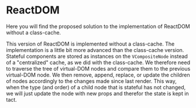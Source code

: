 # ReactDOM

Here you will find the proposed solution to the implementation of ReactDOM without a class-cache.

This version of ReactDOM is implemented without a class-cache. The implementation is a little bit more advanced than 
the class-cache version. Stateful components are stored as instances on the `VCompositeNode` instead of a 
"centralized" cache, as we did with the class-cache. We therefore need to traverse the tree of virtual-DOM nodes and 
compare them to the previous virtual-DOM node. We then remove, append, replace, or update the children of nodes 
accordingly to the changes made since last render. This way, when the type (and order) of a child node that is 
stateful has not changed, we will just update the node with new props and therefor the state is kept in tact.
